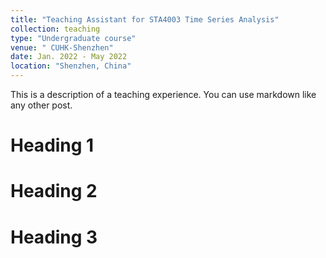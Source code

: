 ```yaml
---
title: "Teaching Assistant for STA4003 Time Series Analysis"
collection: teaching
type: "Undergraduate course"
venue: " CUHK-Shenzhen"
date: Jan. 2022 - May 2022
location: "Shenzhen, China"
---
```


This is a description of a teaching experience. You can use markdown like any other post.

Heading 1
======

Heading 2
======

Heading 3
======
